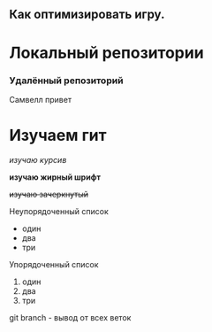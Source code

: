 ## Как оптимизировать игру.

# Локальный репозитории

### Удалённый репозиторий

Самвелл привет

# Изучаем гит 

*изучаю курсив*

**изучаю жирный шрифт**

~~изучаю зачеркнутый~~

Неупорядоченный список
* один
* два
* три

Упорядоченный список
1. один
2. два
3. три

git branch - вывод от всех веток
